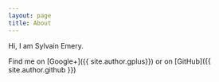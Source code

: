 ```yaml
---
layout: page
title: About
---
```


Hi, I am Sylvain Emery.

Find me on [Google+]({{ site.author.gplus}}) or on [GitHub]({{ site.author.github }})